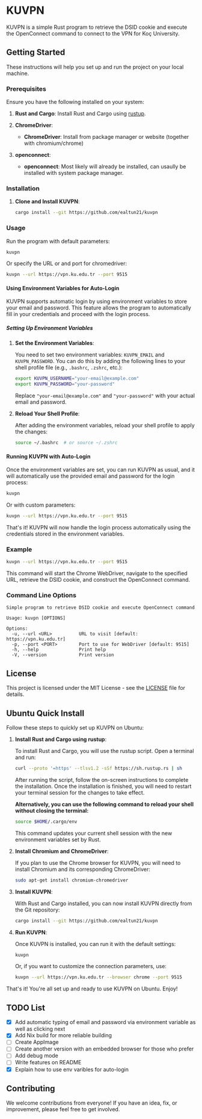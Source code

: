 # KUVPN

KUVPN is a simple Rust program to retrieve the DSID cookie and execute the OpenConnect command to connect to the VPN for Koç University.

## Getting Started

These instructions will help you set up and run the project on your local machine.

### Prerequisites

Ensure you have the following installed on your system:

1. **Rust and Cargo**: Install Rust and Cargo using [rustup](https://rustup.rs/).

2. **ChromeDriver**:
   - **ChromeDriver**: Install from package manager or website (together with chromium/chrome)

3. **openconnect**:
   - **openconnect**: Most likely will already be installed, can usaully be installed with system package manager.

### Installation

1. **Clone and Install KUVPN**:
    ```bash
    cargo install --git https://github.com/ealtun21/kuvpn
    ```

### Usage

Run the program with default parameters:

```bash
kuvpn
```

Or specify the URL or and port for chromedriver:

```bash
kuvpn --url https://vpn.ku.edu.tr --port 9515
```

#### Using Environment Variables for Auto-Login

KUVPN supports automatic login by using environment variables to store your email and password. This feature allows the program to automatically fill in your credentials and proceed with the login process.

##### Setting Up Environment Variables

1. **Set the Environment Variables**:

   You need to set two environment variables: `KUVPN_EMAIL` and `KUVPN_PASSWORD`. You can do this by adding the following lines to your shell profile file (e.g., `.bashrc`, `.zshrc`, etc.):

   ```bash
   export KUVPN_USERNAME="your-email@example.com"
   export KUVPN_PASSWORD="your-password"
   ```

   Replace `"your-email@example.com"` and `"your-password"` with your actual email and password.

2. **Reload Your Shell Profile**:

   After adding the environment variables, reload your shell profile to apply the changes:

   ```bash
   source ~/.bashrc  # or source ~/.zshrc
   ```

#### Running KUVPN with Auto-Login

Once the environment variables are set, you can run KUVPN as usual, and it will automatically use the provided email and password for the login process:

```bash
kuvpn
```

Or with custom parameters:

```bash
kuvpn --url https://vpn.ku.edu.tr --port 9515
```

That's it! KUVPN will now handle the login process automatically using the credentials stored in the environment variables.

### Example

```bash
kuvpn --url https://vpn.ku.edu.tr --port 9515
```

This command will start the Chrome WebDriver, navigate to the specified URL, retrieve the DSID cookie, and construct the OpenConnect command.

### Command Line Options

```
Simple program to retrieve DSID cookie and execute OpenConnect command

Usage: kuvpn [OPTIONS]

Options:
  -u, --url <URL>          URL to visit [default: https://vpn.ku.edu.tr]
  -p, --port <PORT>        Port to use for WebDriver [default: 9515]
  -h, --help               Print help
  -V, --version            Print version
```

## License

This project is licensed under the MIT License - see the [LICENSE](LICENSE) file for details.

## Ubuntu Quick Install

Follow these steps to quickly set up KUVPN on Ubuntu:

1. **Install Rust and Cargo using rustup**:

   To install Rust and Cargo, you will use the rustup script. Open a terminal and run:

   ```bash
   curl --proto '=https' --tlsv1.2 -sSf https://sh.rustup.rs | sh
   ```

   After running the script, follow the on-screen instructions to complete the installation. Once the installation is finished, you will need to restart your terminal session for the changes to take effect.

   **Alternatively, you can use the following command to reload your shell without closing the terminal:**

   ```bash
   source $HOME/.cargo/env
   ```

   This command updates your current shell session with the new environment variables set by Rust.

2. **Install Chromium and ChromeDriver**:

   If you plan to use the Chrome browser for KUVPN, you will need to install Chromium and its corresponding ChromeDriver:

   ```bash
   sudo apt-get install chromium-chromedriver
   ```

3. **Install KUVPN**:

   With Rust and Cargo installed, you can now install KUVPN directly from the Git repository:

   ```bash
   cargo install --git https://github.com/ealtun21/kuvpn
   ```

4. **Run KUVPN**:

   Once KUVPN is installed, you can run it with the default settings:

   ```bash
   kuvpn
   ```

   Or, if you want to customize the connection parameters, use:

   ```bash
   kuvpn --url https://vpn.ku.edu.tr --browser chrome --port 9515
   ```

That's it! You're all set up and ready to use KUVPN on Ubuntu. Enjoy!

## TODO List

- [x] Add automatic typing of email and password via environment variable as well as clicking next
- [x] Add Nix build for more reliable building
- [ ] Create AppImage
- [ ] Create another version with an embedded browser for those who prefer
- [ ] Add debug mode
- [ ] Write features on README
- [x] Explain how to use env varibles for auto-login

## Contributing

We welcome contributions from everyone! If you have an idea, fix, or improvement, please feel free to get involved.
